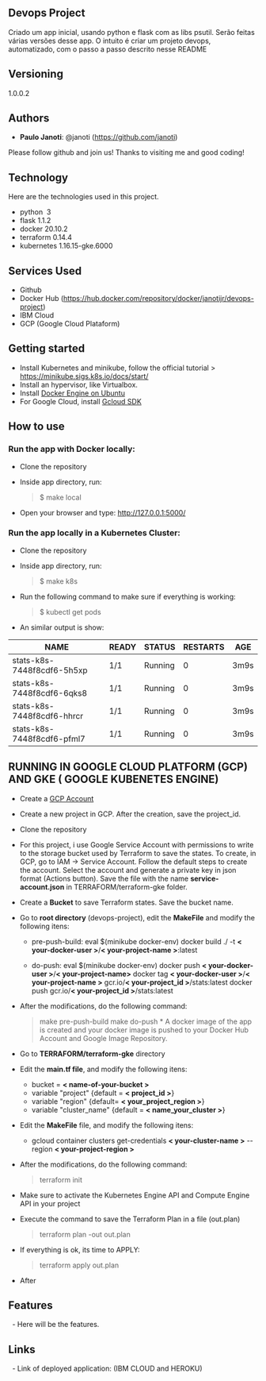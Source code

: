 
## Devops Project
 Criado um app inicial, usando python e flask com as libs psutil. Serão feitas várias versões desse app.
 O intuito é criar um projeto devops, automatizado, com o passo a passo descrito nesse README

## Versioning

1.0.0.2


## Authors

* **Paulo Janoti**: @janoti (https://github.com/janoti)


Please follow github and join us!
Thanks to visiting me and good coding!


## Technology 

Here are the technologies used in this project.

* python  3
* flask 1.1.2
* docker 20.10.2
* terraform 0.14.4
* kubernetes 1.16.15-gke.6000


## Services Used

* Github
* Docker Hub (https://hub.docker.com/repository/docker/janotijr/devops-project)
* IBM Cloud
* GCP (Google Cloud Plataform)


## Getting started
* Install Kubernetes and minikube, follow the official tutorial >  https://minikube.sigs.k8s.io/docs/start/
* Install an hypervisor, like Virtualbox.
* Install [Docker Engine on Ubuntu](https://docs.docker.com/engine/install/ubuntu/)
* For Google Cloud, install [Gcloud SDK](https://cloud.google.com/sdk/docs/install)

## How to use

### Run the app with Docker locally:

 * Clone the repository

 * Inside app directory, run:

   >  $ make local
 
 * Open your browser and type: http://127.0.0.1:5000/
 
 ### Run the app locally in a Kubernetes Cluster: 
 
 * Clone the repository

 * Inside app directory, run:

   >  $ make k8s 
 
   
 * Run the following command to make sure if everything is working:
  
   >  $ kubectl get pods
   
 * An similar output is show:
  
  | NAME | READY| STATUS | RESTARTS |AGE |
  | ---- | ---- |------- | -------- | --- |
  | stats-k8s-7448f8cdf6-5h5xp| 1/1 | Running |  0 | 3m9s|
  |stats-k8s-7448f8cdf6-6qks8 | 1/1 | Running |  0 | 3m9s|
  |stats-k8s-7448f8cdf6-hhrcr | 1/1 | Running |  0 | 3m9s|
  |stats-k8s-7448f8cdf6-pfml7 | 1/1 | Running |  0 | 3m9s|

      
## RUNNING IN GOOGLE CLOUD PLATFORM (GCP) AND GKE ( GOOGLE KUBENETES ENGINE)
   * Create a [GCP Account](https://console.cloud.google.com)
   
   * Create a new project in GCP. After the creation, save the project_id.  
   
   * Clone the repository
   
   * For this project, i use Google Service Account with permissions to write to the storage bucket used by Terraform to save the states. To create, in GCP, go to IAM -> Service Account. Follow the default steps to create the account. Select the account and generate a private key in json format (Actions button). Save the file with the name **service-account.json** in TERRAFORM/terraform-gke folder.
   
   * Create a **Bucket** to save Terraform states. Save the bucket name.
   
   * Go to **root directory** (devops-project), edit the **MakeFile** and modify the following itens:
     - pre-push-build:
       eval $(minikube docker-env)
       docker build ./ -t **< your-docker-user >**/**< your-project-name >**:latest


     - do-push:
       eval $(minikube docker-env)
       docker push **< your-docker-user >**/**< your-project-name>**
       docker tag **< your-docker-user >**/**< your-project-name >** gcr.io/**< your-project_id >**/stats:latest
       docker push gcr.io/**< your-project_id >**/stats:latest
       
   * After the modifications, do the following command:
     > make pre-push-build
     > make do-push
    * A docker image of the app is created and your docker image is pushed to your Docker Hub Account and Google Image Repository.
    
   * Go to **TERRAFORM/terraform-gke**  directory
   
   * Edit the **main.tf file**, and modify the following itens:
     - bucket = **< name-of-your-bucket >**
     - variable "project" {default = **< project_id >**}
     - variable "region" {default= **< your_project_region >**}
     - variable "cluster_name" {default = **< name_your_cluster >**}
 
   * Edit the **MakeFile** file, and modify the following itens:
     - gcloud container clusters get-credentials **< your-cluster-name >** --region **< your-project-region >**
   
   * After the modifications, do the following command:
     > terraform init
    
   * Make sure to activate the Kubernetes Engine API  and Compute Engine API in your project
   
   * Execute the command to save the Terraform Plan in a file (out.plan)
     > terraform plan -out out.plan
    
   * If everything is ok, its time to APPLY:
     > terraform apply out.plan
  
   * After 
   
   ## Features

  - Here will be the features.


## Links

  - Link of deployed application: (IBM CLOUD and HEROKU)
  



